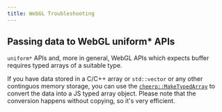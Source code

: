 ```yaml
---
title: WebGL Troubleshooting
---
```


## Passing data to WebGL uniform\* APIs

`uniform*` APIs and, more in general, WebGL APIs which expects buffer requires typed arrays of a suitable type.

If you have data stored in a C/C++ array or `std::vector` or any other continguos memory storage, you can use the [`cheerp::MakeTypedArray`](Conversion-between-arrays-and-Typed-Arrays#maketypedarray) to convert the data into a JS typed array object. Please note that the conversion happens without copying, so it's very efficient.
